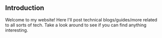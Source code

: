 ## Introduction
Welcome to my website! Here I'll post technical blogs/guides/more related to all sorts of tech. Take a look around to see if you can find anything interesting.
